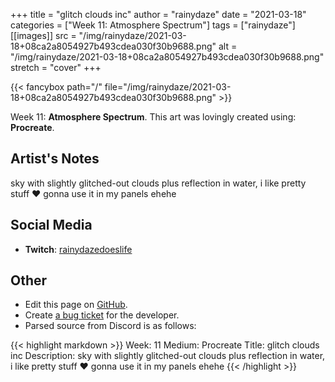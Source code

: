 +++
title =       "glitch clouds inc"
author =      "rainydaze"
date =        "2021-03-18"
categories =  ["Week 11: Atmosphere Spectrum"]
tags =        ["rainydaze"]
[[images]]
                      src = "/img/rainydaze/2021-03-18+08ca2a8054927b493cdea030f30b9688.png"
                      alt = "/img/rainydaze/2021-03-18+08ca2a8054927b493cdea030f30b9688.png"
                      stretch = "cover"
+++


{{< fancybox path="/" file="/img/rainydaze/2021-03-18+08ca2a8054927b493cdea030f30b9688.png" >}}


Week 11: **Atmosphere Spectrum**. This art was lovingly created using: **Procreate**.

## Artist's Notes

sky with slightly glitched-out clouds plus reflection in water, i like pretty stuff ❤️ gonna use it in my panels ehehe

## Social Media

- **Twitch**: [rainydazedoeslife]()


## Other

- Edit this page on [GitHub](https://github.com/teaminkling/web-refresh/edit/main/blog/content/blog/rainydaze-week-11-c4f8.md).
- Create [a bug ticket](https://github.com/teaminkling/web-refresh/issues/new?assignees=&labels=bug&template=problem-report.md&title=) for the developer.
- Parsed source from Discord is as follows:

{{< highlight markdown >}}
Week: 11
Medium: Procreate
Title: glitch clouds inc
Description: sky with slightly glitched-out clouds plus reflection in water, i like pretty stuff ❤️ gonna use it in my panels ehehe
{{< /highlight >}}